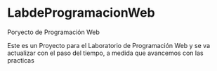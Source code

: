 # LabdeProgramacionWeb
Poryecto de Programación Web

Este es un Proyecto para el Laboratorio de Programación Web y se va actualizar con el paso del tiempo, a medida que avancemos con las practicas
